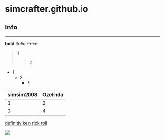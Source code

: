 # simcrafter.github.io

## Info

___

**bold**
*italic*
~~strike~~

>1
>>2

+ 1
  + 2
    + 3    

|simsim2008|Ozelinda|
|----------|--------|
|1|2|
|3|4|

[definitiv kein rick roll](https://www.youtube.com)

![](https://static-cdn.jtvnw.net/jtv_user_pictures/d901ad57-2915-4bf4-8a01-066dd310e27f-profile_image-70x70.png)
